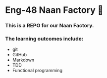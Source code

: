 # Eng-48 Naan Factory :bread:
### This is a REPO for our Naan Factory.

### The learning outcomes include:
- git
- GitHub
- Markdown
- TDD
- Functional programming